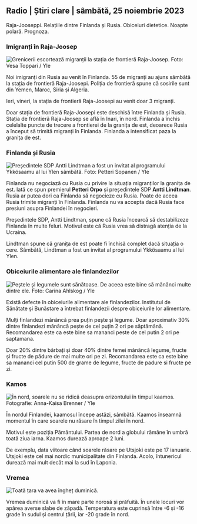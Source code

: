## Radio \| Știri clare \| sâmbătă, 25 noiembrie 2023

Raja-Jooseppi. Relațiile dintre Finlanda și Rusia. Obiceiuri dietetice. Noapte polară. Prognoza.

### Imigranți în Raja-Joosep

![Grenicerii escortează migranții la stația de frontieră Raja-Joosep. Foto: Vesa Toppari / Yle](https://images.cdn.yle.fi/image/upload/c_crop,h_2485,w_4434,x_0,y_0/ar_1.7777777777777777,c_fill,g_faces,h_675,w_1200./d_1201.q_auto:eco/f_auto/fl_lossy/v1700923049/39-12066516562050c25bf5)

Noi imigranți din Rusia au venit în Finlanda. 55 de migranți au ajuns sâmbătă la stația de frontieră Raja-Joosepi. Poliția de frontieră spune că sosirile sunt din Yemen, Maroc, Siria și Algeria.

Ieri, vineri, la stația de frontieră Raja-Joosepi au venit doar 3 migranți.

Doar stația de frontieră Raja-Joosepi este deschisă între Finlanda și Rusia. Stația de frontieră Raja-Joosep se află în Inari, în nord. Finlanda a închis celelalte puncte de trecere a frontierei de la granița de est, deoarece Rusia a început să trimită migranți în Finlanda. Finlanda a intensificat paza la granița de est.

### Finlanda și Rusia

![Președintele SDP Antti Lindtman a fost un invitat al programului Ykkösaamu al lui Ylen sâmbătă. Foto: Petteri Sopanen / Yle](https://images.cdn.yle.fi/image/upload/c_crop,h_2246,w_3994,x_0,y_219/ar_1.7777777777777777,c_fill,g_faces,h_671/0_r1201.wdpq_auto:eco/f_auto/fl_lossy/v1700900444/39-12065056561addd4a0a6)

Finlanda nu negociază cu Rusia cu privire la situația migranților la granița de est. Iată ce spun premierul **Petteri Orpo** și președintele SDP **Antti Lindtman**. Rusia ar putea dori ca Finlanda să negocieze cu Rusia. Poate de aceea Rusia trimite migranți în Finlanda. Finlanda nu va accepta dacă Rusia face presiuni asupra Finlandei în negocieri.

Președintele SDP, Antti Lindtman, spune că Rusia încearcă să destabilizeze Finlanda în multe feluri. Motivul este că Rusia vrea să distragă atenția de la Ucraina.

Lindtman spune că granița de est poate fi închisă complet dacă situația o cere. Sâmbătă, Lindtman a fost un invitat al programului Ykkösaamu al lui Ylen.

### Obiceiurile alimentare ale finlandezilor

![Peștele și legumele sunt sănătoase. De aceea este bine să mănânci multe dintre ele. Foto: Carina Ahlskog / Yle](https://images.cdn.yle.fi/image/upload/c_crop,h_2495,w_4437,x_987,y_765/ar_1.7777777777777777,c_fill,g_faces,w/d_1200,w/d_12000q_auto:eco/f_auto/fl_lossy/v1693405582/39-116488464ef488e5f9cd)

Există defecte în obiceiurile alimentare ale finlandezilor. Institutul de Sănătate și Bunăstare a întrebat finlandezii despre obiceiurile lor alimentare.

Mulți finlandezi mănâncă prea puțin pește și legume. Doar aproximativ 30% dintre finlandezi mănâncă pește de cel puțin 2 ori pe săptămână. Recomandarea este ca este bine sa mananci peste de cel putin 2 ori pe saptamana.

Doar 20% dintre bărbați și doar 40% dintre femei mănâncă legume, fructe și fructe de pădure de mai multe ori pe zi. Recomandarea este ca este bine sa mananci cel putin 500 de grame de legume, fructe de padure si fructe pe zi.

### Kamos

![În nord, soarele nu se ridică deasupra orizontului în timpul kaamos. Fotografie: Anna-Kaisa Brenner / Yle](https://images.cdn.yle.fi/image/upload/c_crop,h_1944,w_3456,x_0,y_1025/ar_1.7777777777777777,c_fill,g_faces,/h_1200,.0/q_auto:eco/f_auto/fl_lossy/v1641653122/39-89980561d9a329301e9)

În nordul Finlandei, kaamosul începe astăzi, sâmbătă. Kaamos înseamnă momentul în care soarele nu răsare în timpul zilei în nord.

Motivul este poziția Pământului. Partea de nord a globului rămâne în umbră toată ziua iarna. Kaamos durează aproape 2 luni.

De exemplu, data viitoare când soarele răsare pe Utsjoki este pe 17 ianuarie. Utsjoki este cel mai nordic municipalitate din Finlanda. Acolo, întunericul durează mai mult decât mai la sud în Laponia.

### Vremea

![Toată țara va avea îngheț duminică.](https://images.cdn.yle.fi/image/upload/c_crop,h_1080,w_1919,x_0,y_0/ar_1.77777777777777777,c_fill,g_faces,h_6705,w_/dpr_1.0/q_auto:eco/f_auto/fl_lossy/v1700928265/39-120668565621aeb49ab4)

Vremea duminică va fi în mare parte norosă și prăfuită. În unele locuri vor apărea averse slabe de zăpadă. Temperatura este cuprinsă între -6 și -16 grade în sudul și centrul țării, iar -20 grade în nord.